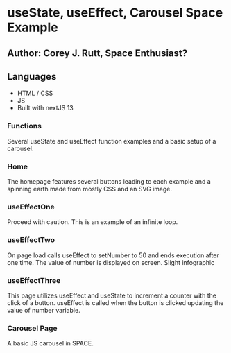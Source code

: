 # useState, useEffect, Carousel Space Example

## Author: Corey J. Rutt, Space Enthusiast?

## Languages
- HTML / CSS
- JS
- Built with nextJS 13

### Functions  
Several useState and useEffect function examples and a basic setup of a carousel.

### Home
The homepage features several buttons leading to each example and a spinning earth made from mostly CSS and an SVG image.

### useEffectOne
Proceed with caution. This is an example of an infinite loop.

### useEffectTwo
On page load calls useEffect to setNumber to 50 and ends execution after one time. The value of number is displayed on screen. Slight infographic

### useEffectThree
This page utilizes useEffect and useState to increment a counter with the click of a button. useEffect is called when the button is clicked updating the value of number variable.

### Carousel Page
A basic JS carousel in SPACE.